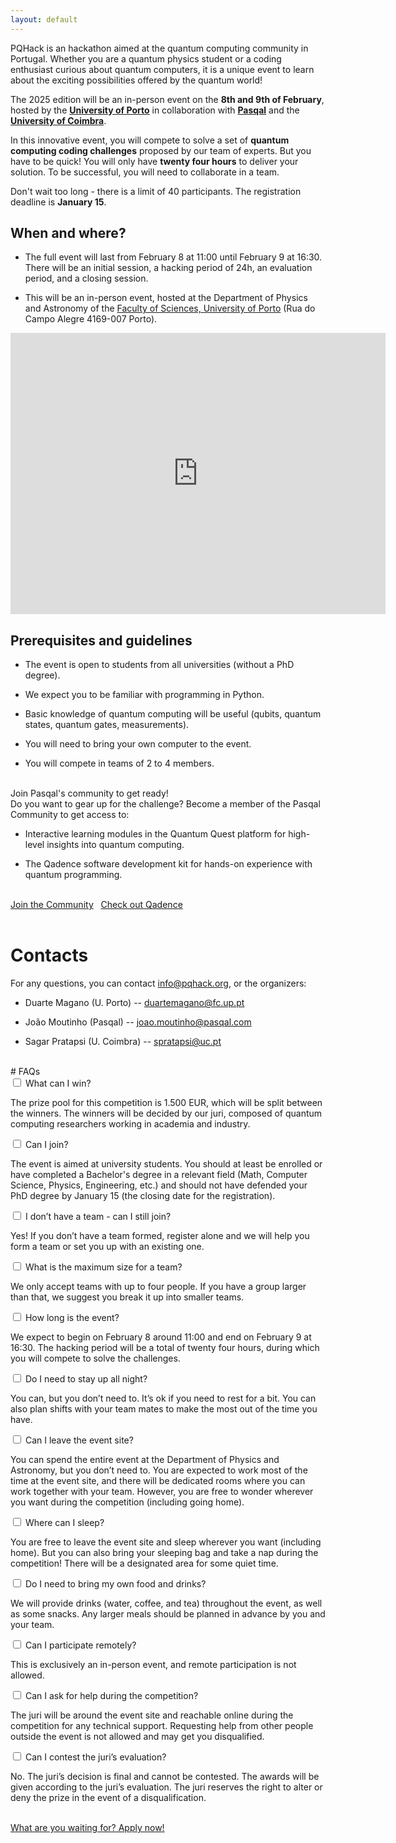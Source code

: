 ```yaml
---
layout: default
---
```


PQHack is an hackathon aimed at the quantum computing community in Portugal. Whether you are a quantum physics student or a coding enthusiast curious about quantum computers, it is a unique event to learn about the exciting possibilities offered by the quantum world!

The 2025 edition will be an in-person event on the **8th and 9th of February**, hosted by the 
**<a href="https://www.up.pt/portal/en/" target="_blank">University of Porto</a>** 
in collaboration with 
**<a href="https://www.pasqal.com/" target="_blank">Pasqal</a>** and the 
**<a href="https://www.uc.pt/en/" target="_blank">University of Coimbra</a>**.

In this innovative event, you will compete to solve a set of **quantum computing coding challenges** proposed by our team of experts. But you have to be quick! You will only have **twenty four hours** to deliver your solution. To be successful, you will need to collaborate in a team.

Don't wait too long - there is a limit of 40 participants.
The registration deadline is **January 15**.

## When and where?

- The full event will last from February 8 at 11:00 until February 9 at 16:30. There will be an initial session, a hacking period of 24h, an evaluation period, and a closing session.

- This will be an in-person event, hosted at the Department of Physics and Astronomy of the <a href="https://www.up.pt/fcup/pt/" target="_blank">Faculty of Sciences, University of Porto</a> (Rua do Campo Alegre 4169-007 Porto).

<div class="google-map">
    <iframe src="https://www.google.com/maps/embed?pb=!1m18!1m12!1m3!1d3004.2089409022246!2d-8.63918422329577!3d41.15179191057472!2m3!1f0!2f0!3f0!3m2!1i1024!2i768!4f13.1!3m3!1m2!1s0xd24650cf885bb99%3A0x4ec79b6823f7fb47!2sFaculdade%20de%20Ci%C3%AAncias%20da%20Universidade%20do%20Porto!5e0!3m2!1sen!2snl!4v1732283184266!5m2!1sen!2snl" width="600" height="450" style="border:0;" allowfullscreen="" loading="lazy" referrerpolicy="no-referrer-when-downgrade"></iframe>
</div>

## Prerequisites and guidelines

- The event is open to students from all universities (without a PhD degree).

- We expect you to be familiar with programming in Python.

- Basic knowledge of quantum computing will be useful (qubits, quantum states, quantum gates, measurements).

- You will need to bring your own computer to the event.

- You will compete in teams of 2 to 4 members.

<br>
<div class="highlight">
    Join Pasqal's community to get ready!
</div>
Do you want to gear up for the challenge? Become a member of the Pasqal Community to get access to:

- Interactive learning modules in the Quantum Quest platform for high-level insights into quantum computing.

- The Qadence software development kit for hands-on experience with quantum programming.

<br>
<div class="highlight">
    <a href="https://community.pasqal.com/" target="_blank" class="btn btn-large">Join the Community</a>
    &nbsp;
    <a href="https://pasqal-io.github.io/qadence/latest/" target="_blank" class="btn btn-large">Check out Qadence</a>
</div>
<br>

# Contacts

For any questions, you can contact [info@pqhack.org](mailto:info@pqhack.org), or the organizers:

- Duarte Magano (U. Porto) -- [duartemagano@fc.up.pt](mailto:duartemagano@fc.up.pt)

- João Moutinho (Pasqal) -- [joao.moutinho@pasqal.com](mailto:joao.moutinho@pasqal.com)

- Sagar Pratapsi (U. Coimbra) -- [spratapsi@uc.pt](mailto:spratapsi@uc.pt)

<br>
# FAQs

<section class="accordion">
<div class="tab">
<input type="checkbox" name="accordion-1" id="cb1">
<label for="cb1" class="tab__label">What can I win?</label>
    <div class="tab__content">
        <p>The prize pool for this competition is 1.500 EUR, which will be split between the winners. The winners will be decided by our juri, composed of quantum computing researchers working in academia and industry.</p>
    </div>
</div>

<div class="tab">
<input type="checkbox" name="accordion-1" id="cb2">
<label for="cb2" class="tab__label">Can I join?</label>
    <div class="tab__content">
        <p>The event is aimed at university students. You should at least be enrolled or have completed a Bachelor's degree in a relevant field (Math, Computer Science, Physics, Engineering, etc.) and should not have defended your PhD degree by January 15 (the closing date for the registration).</p>
    </div>
</div>

<div class="tab">
<input type="checkbox" name="accordion-1" id="cb3">
<label for="cb3" class="tab__label">I don’t have a team - can I still join?</label>
    <div class="tab__content">
        <p>Yes! If you don’t have a team formed, register alone and we will help you form a team or set you up with an existing one.
        </p>
    </div>
</div>

<div class="tab">
<input type="checkbox" name="accordion-1" id="cb4">
<label for="cb4" class="tab__label">What is the maximum size for a team?</label>
    <div class="tab__content">
        <p>We only accept teams with up to four people. If you have a group larger than that, we suggest you break it up into smaller teams.
        </p>
    </div>
</div>

<div class="tab">
<input type="checkbox" name="accordion-1" id="cb5">
<label for="cb5" class="tab__label">How long is the event?</label>
    <div class="tab__content">
        <p>We expect to begin on February 8 around 11:00 and end on February 9 at 16:30. The hacking period will be a total of twenty four hours, during which you will compete to solve the challenges.
        </p>
    </div>
</div>

<div class="tab">
<input type="checkbox" name="accordion-1" id="cb6">
<label for="cb6" class="tab__label">Do I need to stay up all night?</label>
    <div class="tab__content">
        <p>You can, but you don’t need to. It’s ok if you need to rest for a bit. You can also plan shifts with your team mates to make the most out of the time you have.
        </p>
    </div>
</div>

<div class="tab">
<input type="checkbox" name="accordion-1" id="cb7">
<label for="cb7" class="tab__label">Can I leave the event site?</label>
    <div class="tab__content">
        <p>You can spend the entire event at the Department of Physics and Astronomy, but you don’t need to. You are expected to work most of the time at the event site, and there will be dedicated rooms where you can work together with your team. However, you are free to wonder wherever you want during the competition (including going home).
        </p>
    </div>
</div>

<div class="tab">
<input type="checkbox" name="accordion-1" id="cb8">
<label for="cb8" class="tab__label">Where can I sleep?</label>
    <div class="tab__content">
        <p>You are free to leave the event site and sleep wherever you want (including home). But you can also bring your sleeping bag and take a nap during the competition! There will be a designated area for some quiet time.
        </p>
    </div>
</div>

<div class="tab">
<input type="checkbox" name="accordion-1" id="cb9">
<label for="cb9" class="tab__label">Do I need to bring my own food and drinks?</label>
    <div class="tab__content">
        <p>We will provide drinks (water, coffee, and tea) throughout the event, as well as some snacks. Any larger meals should be planned in advance by you and your team.
        </p>
    </div>
</div>

<div class="tab">
<input type="checkbox" name="accordion-1" id="cb10">
<label for="cb10" class="tab__label">Can I participate remotely?</label>
    <div class="tab__content">
        <p>This is exclusively an in-person event, and remote participation is not allowed.
        </p>
    </div>
</div>

<div class="tab">
<input type="checkbox" name="accordion-1" id="cb11">
<label for="cb11" class="tab__label">Can I ask for help during the competition?</label>
    <div class="tab__content">
        <p>The juri will be around the event site and reachable online during the competition for any technical support. Requesting help from other people outside the event is not allowed and may get you disqualified.
        </p>
    </div>
</div>

<div class="tab">
<input type="checkbox" name="accordion-1" id="cb12">
<label for="cb12" class="tab__label">Can I contest the juri’s evaluation?</label>
    <div class="tab__content">
        <p>No. The juri’s decision is final and cannot be contested. The awards will be given according to the juri’s evaluation. The juri reserves the right to alter or deny the prize in the event of a disqualification.
        </p>
    </div>
</div>

</section>

<!-- 
### What can I win?
The prize pool for this competition is 1500 EUR, which will be split between the winners. The winners will be decided by our juri, composed of quantum computing researchers working in academia and industry.

### Can I join?
The event is aimed at university students. You should at least be enrolled or have completed a Bachelor's degree in a relevant field (Math, Computer Science, Physics, Engineering) and should not have defended PhD degree by January 15 (the closing date for the registration).

### I don't have a team - can I still join?
Yes! If you don't have a team formed, register alone and we will help you form a team or set you up with an existing one.

### What is the maximum size for a team?
We only accept teams with up to four people.
If you have a group larger than that, we suggest you break it up into smaller teams.

### How long is the event?
We expect to begin on February 8 around 11:00 and end on February 9 at 16:30. 
The hacking period will be a total of twenty four hours, during which you will compete to solve the challenges.

### Do I need to stay up all night?
You can, but you don't need to.
It's ok if you need to rest for a bit.
You can also plan shifts with your team mates to make the most out of the time you have.

### Do I need to stay at the event site for twenty four hours?
You can spend the entire event at the Department of Physics, but you don't need to. You are expected to work
most of the time at the event site, and there will be dedicated rooms where you can work together with your team.
However, you are free to wonder wherever you want during the competition (including going home).

### Where can I sleep?
You are free to leave the event site and sleep wherever you want (including home).
But you can also bring your sleeping bag and take a nap during the competition! There will be a designated area for some quiet time.

### Do I need to bring my own food and beverages?
We will provide drinks (water, coffee, and tea) throughout the event, as well as some snacks. Any larger meals should be planned in advance by you and your team.

### Can I participate remotely?
This is exclusively an in-person event, and remote participation is not allowed.

### Can I ask for help during the competition?
The juri will be around the event site and reachable online during the competition for any technical support. Requesting help from other people outside the event is not allowed and may get you disqualified.

### Can I contest the juri's evaluation?
No. The juri's decision is final and cannot be contested.
The awards will be given according to the juri's evaluation.
The juri reserves the right to alter or deny the prize in the event of a disqualification. -->

<br>
<div class="highlight">
    <a href="https://docs.google.com/forms/d/e/1FAIpQLSfVNrAJ_3ZcU2-JxqTIaXtwJ5am1vkXtV0TA4MGg5Ze-guR-w/viewform?usp=sf_link" target="_blank" class="btn btn-large">What are you waiting for? Apply now!</a>
</div>
<br>
